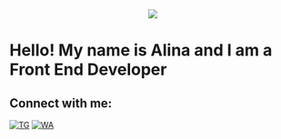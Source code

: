 <div align="center">
    <img
        src="https://media.giphy.com/media/v1.Y2lkPTc5MGI3NjExeTF3NjB4eThha2RpZGlneWduaDhlZG9weGJ1YzY2cHY1YWg4ZXNpNCZlcD12MV9pbnRlcm5hbF9naWZfYnlfaWQmY3Q9Zw/toXKzaJP3WIgM/giphy.gif" />
</div>
<h1>Hello! My name is Alina and I am a Front End Developer</h1>
<h2>Connect with me:</h2>
<div>
    <a href="https://t.me/Alinnick" target="blank"><img
            src="https://img.shields.io/badge/Telegram-2CA5E0?style=for-the-badge&logo=telegram&logoColor=white"
            alt="TG" /></a>
    <a href="https://wa.clck.bar/79159842321" target="blank"><img
            src="https://img.shields.io/badge/WhatsApp-25D366?style=for-the-badge&logo=whatsapp&logoColor=white"
            alt="WA" /></a>
</div>
